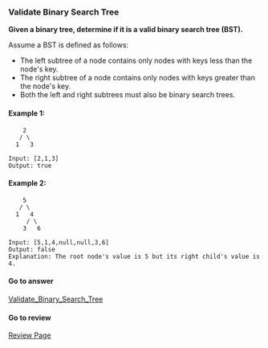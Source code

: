 ### Validate Binary Search Tree

**Given a binary tree, determine if it is a valid binary search tree (BST).**

Assume a BST is defined as follows:

* The left subtree of a node contains only nodes with keys less than the node's key.
* The right subtree of a node contains only nodes with keys greater than the node's key.
* Both the left and right subtrees must also be binary search trees.
 

#### Example 1:

```
    2
   / \
  1   3

Input: [2,1,3]
Output: true
```

#### Example 2:

```
    5
   / \
  1   4
     / \
    3   6

Input: [5,1,4,null,null,3,6]
Output: false
Explanation: The root node's value is 5 but its right child's value is 4.
```


#### Go to answer

[Validate_Binary_Search_Tree](https://github.com/Kelv1nYu/LeetCode_Practices/blob/master/Code/Validate_Binary_Search_Tree.py)


#### Go to review

[Review Page](https://github.com/Kelv1nYu/LeetCode_Practices/blob/master/ReviewPage.md)